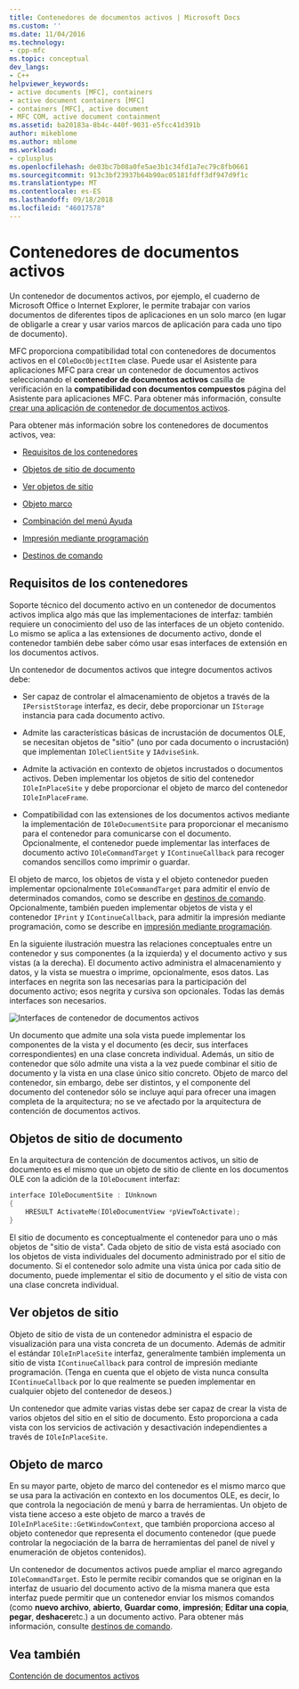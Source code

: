 ```yaml
---
title: Contenedores de documentos activos | Microsoft Docs
ms.custom: ''
ms.date: 11/04/2016
ms.technology:
- cpp-mfc
ms.topic: conceptual
dev_langs:
- C++
helpviewer_keywords:
- active documents [MFC], containers
- active document containers [MFC]
- containers [MFC], active document
- MFC COM, active document containment
ms.assetid: ba20183a-8b4c-440f-9031-e5fcc41d391b
author: mikeblome
ms.author: mblome
ms.workload:
- cplusplus
ms.openlocfilehash: de03bc7b08a0fe5ae3b1c34fd1a7ec79c8fb0661
ms.sourcegitcommit: 913c3bf23937b64b90ac05181fdff3df947d9f1c
ms.translationtype: MT
ms.contentlocale: es-ES
ms.lasthandoff: 09/18/2018
ms.locfileid: "46017578"
---
```

# <a name="active-document-containers"></a>Contenedores de documentos activos
Un contenedor de documentos activos, por ejemplo, el cuaderno de Microsoft Office o Internet Explorer, le permite trabajar con varios documentos de diferentes tipos de aplicaciones en un solo marco (en lugar de obligarle a crear y usar varios marcos de aplicación para cada uno tipo de documento).  
  
 MFC proporciona compatibilidad total con contenedores de documentos activos en el `COleDocObjectItem` clase. Puede usar el Asistente para aplicaciones MFC para crear un contenedor de documentos activos seleccionando el **contenedor de documentos activos** casilla de verificación en la **compatibilidad con documentos compuestos** página del Asistente para aplicaciones MFC. Para obtener más información, consulte [crear una aplicación de contenedor de documentos activos](../mfc/creating-an-active-document-container-application.md).  
  
 Para obtener más información sobre los contenedores de documentos activos, vea:  
  
-   [Requisitos de los contenedores](#container_requirements)  
  
-   [Objetos de sitio de documento](#document_site_objects)  
  
-   [Ver objetos de sitio](#view_site_objects)  
  
-   [Objeto marco](#frame_object)  
  
-   [Combinación del menú Ayuda](../mfc/help-menu-merging.md)  
  
-   [Impresión mediante programación](../mfc/programmatic-printing.md)  
  
-   [Destinos de comando](../mfc/message-handling-and-command-targets.md)  
  
##  <a name="container_requirements"></a> Requisitos de los contenedores  
 Soporte técnico del documento activo en un contenedor de documentos activos implica algo más que las implementaciones de interfaz: también requiere un conocimiento del uso de las interfaces de un objeto contenido. Lo mismo se aplica a las extensiones de documento activo, donde el contenedor también debe saber cómo usar esas interfaces de extensión en los documentos activos.  
  
 Un contenedor de documentos activos que integre documentos activos debe:  
  
-   Ser capaz de controlar el almacenamiento de objetos a través de la `IPersistStorage` interfaz, es decir, debe proporcionar un `IStorage` instancia para cada documento activo.  
  
-   Admite las características básicas de incrustación de documentos OLE, se necesitan objetos de "sitio" (uno por cada documento o incrustación) que implementan `IOleClientSite` y `IAdviseSink`.  
  
-   Admite la activación en contexto de objetos incrustados o documentos activos. Deben implementar los objetos de sitio del contenedor `IOleInPlaceSite` y debe proporcionar el objeto de marco del contenedor `IOleInPlaceFrame`.  
  
-   Compatibilidad con las extensiones de los documentos activos mediante la implementación de `IOleDocumentSite` para proporcionar el mecanismo para el contenedor para comunicarse con el documento. Opcionalmente, el contenedor puede implementar las interfaces de documento activo `IOleCommandTarget` y `IContinueCallback` para recoger comandos sencillos como imprimir o guardar.  
  
 El objeto de marco, los objetos de vista y el objeto contenedor pueden implementar opcionalmente `IOleCommandTarget` para admitir el envío de determinados comandos, como se describe en [destinos de comando](../mfc/message-handling-and-command-targets.md). Opcionalmente, también pueden implementar objetos de vista y el contenedor `IPrint` y `IContinueCallback`, para admitir la impresión mediante programación, como se describe en [impresión mediante programación](../mfc/programmatic-printing.md).  
  
 En la siguiente ilustración muestra las relaciones conceptuales entre un contenedor y sus componentes (a la izquierda) y el documento activo y sus vistas (a la derecha). El documento activo administra el almacenamiento y datos, y la vista se muestra o imprime, opcionalmente, esos datos. Las interfaces en negrita son las necesarias para la participación del documento activo; esos negrita y cursiva son opcionales. Todas las demás interfaces son necesarios.  
  
 ![Interfaces de contenedor de documentos activos](../mfc/media/vc37gj1.gif "vc37gj1")  
  
 Un documento que admite una sola vista puede implementar los componentes de la vista y el documento (es decir, sus interfaces correspondientes) en una clase concreta individual. Además, un sitio de contenedor que sólo admite una vista a la vez puede combinar el sitio de documento y la vista en una clase único sitio concreto. Objeto de marco del contenedor, sin embargo, debe ser distintos, y el componente del documento del contenedor sólo se incluye aquí para ofrecer una imagen completa de la arquitectura; no se ve afectado por la arquitectura de contención de documentos activos.  
  
##  <a name="document_site_objects"></a> Objetos de sitio de documento  
 En la arquitectura de contención de documentos activos, un sitio de documento es el mismo que un objeto de sitio de cliente en los documentos OLE con la adición de la `IOleDocument` interfaz:  

```cpp
interface IOleDocumentSite : IUnknown
{
    HRESULT ActivateMe(IOleDocumentView *pViewToActivate);
}
```  
  
 El sitio de documento es conceptualmente el contenedor para uno o más objetos de "sitio de vista". Cada objeto de sitio de vista está asociado con los objetos de vista individuales del documento administrado por el sitio de documento. Si el contenedor solo admite una vista única por cada sitio de documento, puede implementar el sitio de documento y el sitio de vista con una clase concreta individual.  
  
##  <a name="view_site_objects"></a> Ver objetos de sitio  
 Objeto de sitio de vista de un contenedor administra el espacio de visualización para una vista concreta de un documento. Además de admitir el estándar `IOleInPlaceSite` interfaz, generalmente también implementa un sitio de vista `IContinueCallback` para control de impresión mediante programación. (Tenga en cuenta que el objeto de vista nunca consulta `IContinueCallback` por lo que realmente se pueden implementar en cualquier objeto del contenedor de deseos.)  
  
 Un contenedor que admite varias vistas debe ser capaz de crear la vista de varios objetos del sitio en el sitio de documento. Esto proporciona a cada vista con los servicios de activación y desactivación independientes a través de `IOleInPlaceSite`.  
  
##  <a name="frame_object"></a> Objeto de marco  
 En su mayor parte, objeto de marco del contenedor es el mismo marco que se usa para la activación en contexto en los documentos OLE, es decir, lo que controla la negociación de menú y barra de herramientas. Un objeto de vista tiene acceso a este objeto de marco a través de `IOleInPlaceSite::GetWindowContext`, que también proporciona acceso al objeto contenedor que representa el documento contenedor (que puede controlar la negociación de la barra de herramientas del panel de nivel y enumeración de objetos contenidos).  
  
 Un contenedor de documentos activos puede ampliar el marco agregando `IOleCommandTarget`. Esto le permite recibir comandos que se originan en la interfaz de usuario del documento activo de la misma manera que esta interfaz puede permitir que un contenedor enviar los mismos comandos (como **nuevo archivo**, **abierto**,  **Guardar como**, **impresión**; **Editar una copia**, **pegar**, **deshacer**etc.) a un documento activo. Para obtener más información, consulte [destinos de comando](../mfc/message-handling-and-command-targets.md).  
  
## <a name="see-also"></a>Vea también  
 [Contención de documentos activos](../mfc/active-document-containment.md)


